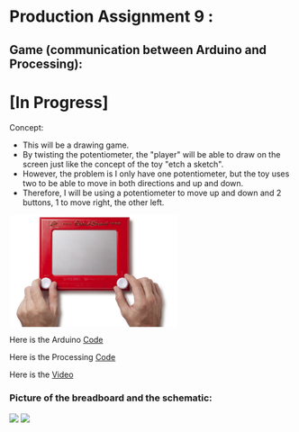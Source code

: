 # Production Assignment 9 :
## Game (communication between Arduino and Processing): 

# [In Progress]

Concept:
- This will be a drawing game.
- By twisting the potentiometer, the "player" will be able to draw on the screen just like the concept of the toy "etch a sketch".
- However, the problem is I only have one potentiometer, but the toy uses two to be able to move in both directions and up and down.
- Therefore, I will be using a potentiometer to move up and down and 2 buttons, 1 to move right, the other left.

<img src="https://github.com/SalamaAlmheiri/introToIM/blob/main/June%2028/drawing%20idea.jpg" width=300 align=center>  



Here is the Arduino [Code](-)

Here is the Processing [Code](-)

Here is the [Video](-)



### **Picture of the breadboard and the schematic:**

<img src="-" width=600 align=center> 

<img src="-" width=600 align=center>  
